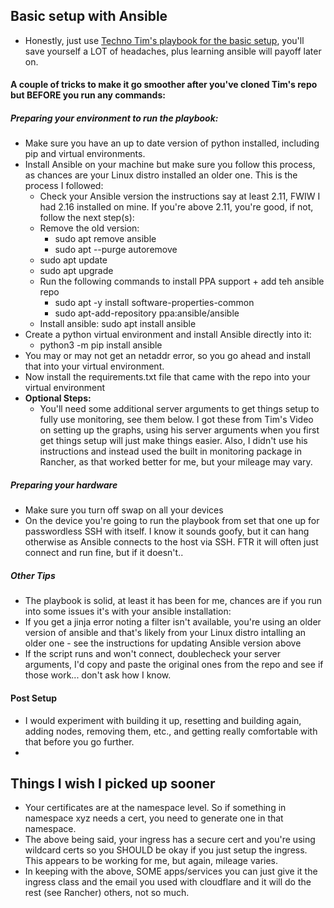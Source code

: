 
## Basic setup with Ansible 

* Honestly, just use [Techno Tim's playbook for the basic setup](https://www.youtube.com/watch?v=CbkEWcUZ7zM&t=316s), you'll save yourself a LOT of headaches, plus learning ansible will payoff later on. 

#### A couple of tricks to make it go smoother after you've cloned Tim's repo but BEFORE you run any commands: 

##### Preparing your environment to run the playbook: 
* Make sure you have an up to date version of python installed, including pip and virtual environments. 
* Install Ansible on your machine but make sure you follow this process, as chances are your Linux distro installed an older one. This is the process I followed:
    * Check your Ansible version the instructions say at least 2.11, FWIW I had 2.16 installed on mine. If you're above 2.11, you're good, if not, follow the next step(s):
    * Remove the old version: 
        * sudo apt remove ansible 
        * sudo apt --purge autoremove 
    * sudo apt update 
    * sudo apt upgrade
    * Run the following commands to install PPA support + add teh ansible repo
        * sudo apt -y install software-properties-common
        * sudo apt-add-repository ppa:ansible/ansible
    * Install ansible: sudo apt install ansible 
* Create a python virtual environment and install Ansible directly into it:
    * python3 -m pip install ansible
* You may or may not get an netaddr error, so you go ahead and install that into your virtual environment. 
* Now install the requirements.txt file that came with the repo into your virtual environment
* **Optional Steps:**
    * You'll need some additional server arguments to get things setup to fully use monitoring, see them below. I got these from Tim's Video on setting up the graphs, using his server arguments when you first get things setup will just make things easier. Also, I didn't use his instructions and instead used the built in monitoring package in Rancher, as that worked better for me, but your mileage may vary. 
    

##### Preparing your hardware 
* Make sure you turn off swap on all your devices
* On the device you're going to run the playbook from set that one up for passwordless SSH with itself. I know it sounds goofy, but it can hang otherwise as Ansible connects to the host via SSH. FTR it will often just connect and run fine, but if it doesn't.. 

##### Other Tips 
* The playbook is solid, at least it has been for me, chances are if you run into some issues it's with your ansible installation: 
* If you get a jinja error noting a filter isn't available, you're using an older version of ansible and that's likely from your Linux distro intalling an older one - see the instructions for updating Ansible version above  
* If the script runs and won't connect, doublecheck your server arguments, I'd copy and paste the original ones from the repo and see if those work... don't ask how I know. 


#### Post Setup 
* I would experiment with building it up, resetting and building again, adding nodes, removing them, etc., and getting really comfortable with that before you go further. 
* 


## Things I wish I picked up sooner    
* Your certificates are at the namespace level. So if something in namespace xyz needs a cert, you need to generate one in that namespace. 
* The above being said, your ingress has a secure cert and you're using wildcard certs so you SHOULD be okay if you just setup the ingress. This appears to be working for me, but again, mileage varies. 
* In keeping with the above, SOME apps/services you can just give it the ingress class and the email you used with cloudflare and it will do the rest (see Rancher) others, not so much. 



